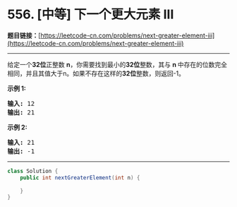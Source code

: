 # 556. [中等] 下一个更大元素 III

**题目链接：**[https://leetcode-cn.com/problems/next-greater-element-iii](https://leetcode-cn.com/problems/next-greater-element-iii)

---

<div class="content__1Y2H">
 <div class="notranslate">
  <p>给定一个<strong>32位</strong>正整数&nbsp;<strong>n</strong>，你需要找到最小的<strong>32位</strong>整数，其与&nbsp;<strong>n&nbsp;</strong>中存在的位数完全相同，并且其值大于n。如果不存在这样的<strong>32位</strong>整数，则返回-1。</p> 
  <p><strong>示例 1:</strong></p> 
  <pre class="language-text"><strong>输入:</strong> 12
<strong>输出:</strong> 21
</pre> 
  <p><strong>示例 2:</strong></p> 
  <pre class="language-text"><strong>输入:</strong> 21
<strong>输出:</strong> -1
</pre> 
 </div>
</div>

---

```java
class Solution {
    public int nextGreaterElement(int n) {
        
    }
}
```